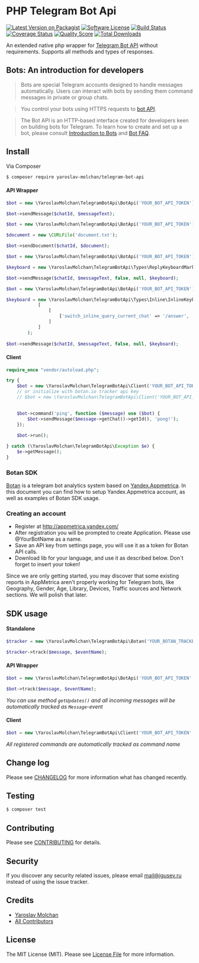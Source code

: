 # PHP Telegram Bot Api

[![Latest Version on Packagist](https://img.shields.io/packagist/v/yaroslav-molchan/telegram-bot-api.svg?style=flat-square)](https://packagist.org/packages/yaroslav-molchan/telegram-bot-api)
[![Software License](https://img.shields.io/badge/license-MIT-brightgreen.svg?style=flat-square)](LICENSE.md)
[![Build Status](https://img.shields.io/travis/TelegramBot/Api/master.svg?style=flat-square)](https://travis-ci.org/TelegramBot/Api)
[![Coverage Status](https://img.shields.io/scrutinizer/coverage/g/telegrambot/api.svg?style=flat-square)](https://scrutinizer-ci.com/g/telegrambot/api/code-structure)
[![Quality Score](https://img.shields.io/scrutinizer/g/telegrambot/api.svg?style=flat-square)](https://scrutinizer-ci.com/g/telegrambot/api)
[![Total Downloads](https://img.shields.io/packagist/dt/yaroslav-molchan/telegram-bot-api.svg?style=flat-square)](https://packagist.org/packages/yaroslav-molchan/telegram-bot-api)

An extended native php wrapper for [Telegram Bot API](https://core.telegram.org/bots/api) without requirements. Supports all methods and types of responses.

## Bots: An introduction for developers
>Bots are special Telegram accounts designed to handle messages automatically. Users can interact with bots by sending them command messages in private or group chats.

>You control your bots using HTTPS requests to [bot API](https://core.telegram.org/bots/api).

>The Bot API is an HTTP-based interface created for developers keen on building bots for Telegram.
To learn how to create and set up a bot, please consult [Introduction to Bots](https://core.telegram.org/bots) and [Bot FAQ](https://core.telegram.org/bots/faq).

## Install

Via Composer

``` bash
$ composer require yaroslav-molchan/telegram-bot-api
```

#### API Wrapper
``` php
$bot = new \YaroslavMolchan\TelegramBotApi\BotApi('YOUR_BOT_API_TOKEN');

$bot->sendMessage($chatId, $messageText);
```

```php
$bot = new \YaroslavMolchan\TelegramBotApi\BotApi('YOUR_BOT_API_TOKEN');

$document = new \CURLFile('document.txt');

$bot->sendDocument($chatId, $document);
```

```php
$bot = new \YaroslavMolchan\TelegramBotApi\BotApi('YOUR_BOT_API_TOKEN');

$keyboard = new \YaroslavMolchan\TelegramBotApi\Types\ReplyKeyboardMarkup(array(array("one", "two", "three")), true); // true for one-time keyboard

$bot->sendMessage($chatId, $messageText, false, null, $keyboard);
```

```php
$bot = new \YaroslavMolchan\TelegramBotApi\BotApi('YOUR_BOT_API_TOKEN');

$keyboard = new \YaroslavMolchan\TelegramBotApi\Types\Inline\InlineKeyboardMarkup(
            [
                [
                    ['switch_inline_query_current_chat' => '/answer', 'text' => 'Answer']
                ]
            ]
        );
        
$bot->sendMessage($chatId, $messageText, false, null, $keyboard);
```

#### Client

```php
require_once "vendor/autoload.php";

try {
    $bot = new \YaroslavMolchan\TelegramBotApi\Client('YOUR_BOT_API_TOKEN');
    // or initialize with botan.io tracker api key
    // $bot = new \YaroslavMolchan\TelegramBotApi\Client('YOUR_BOT_API_TOKEN', 'YOUR_BOTAN_TRACKER_API_KEY');
    

    $bot->command('ping', function ($message) use ($bot) {
        $bot->sendMessage($message->getChat()->getId(), 'pong!');
    });
    
    $bot->run();

} catch (\YaroslavMolchan\TelegramBotApi\Exception $e) {
    $e->getMessage();
}
```

### Botan SDK

[Botan](http://botan.io) is a telegram bot analytics system based on [Yandex.Appmetrica](http://appmetrica.yandex.com/).
In this document you can find how to setup Yandex.Appmetrica account, as well as examples of Botan SDK usage.

### Creating an account
 * Register at http://appmetrica.yandex.com/
 * After registration you will be prompted to create Application. Please use @YourBotName as a name.
 * Save an API key from settings page, you will use it as a token for Botan API calls.
 * Download lib for your language, and use it as described below. Don`t forget to insert your token!

Since we are only getting started, you may discover that some existing reports in AppMetriсa aren't properly working for Telegram bots, like Geography, Gender, Age, Library, Devices, Traffic sources and Network sections. We will polish that later.

## SDK usage

#### Standalone

```php
$tracker = new \YaroslavMolchan\TelegramBotApi\Botan('YOUR_BOTAN_TRACKER_API_KEY');

$tracker->track($message, $eventName);
```

#### API Wrapper
```php
$bot = new \YaroslavMolchan\TelegramBotApi\BotApi('YOUR_BOT_API_TOKEN', 'YOUR_BOTAN_TRACKER_API_KEY');

$bot->track($message, $eventName);
```

_You can use method `getUpdates()` and all incoming messages will be automatically tracked as `Message`-event_

#### Client
```php
$bot = new \YaroslavMolchan\TelegramBotApi\Client('YOUR_BOT_API_TOKEN', 'YOUR_BOTAN_TRACKER_API_KEY');
```

_All registered commands are automatically tracked as command name_

## Change log

Please see [CHANGELOG](CHANGELOG.md) for more information what has changed recently.

## Testing

``` bash
$ composer test
```

## Contributing

Please see [CONTRIBUTING](CONTRIBUTING.md) for details.

## Security

If you discover any security related issues, please email mail@igusev.ru instead of using the issue tracker.

## Credits

- [Yaroslav Molchan](https://github.com/YaroslavMolchan)
- [All Contributors](../../contributors)

## License

The MIT License (MIT). Please see [License File](LICENSE.md) for more information.
